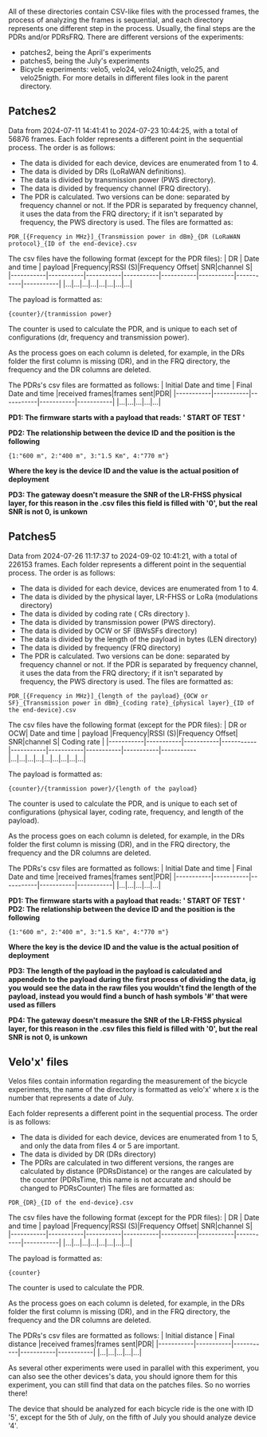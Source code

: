 All of these directories contain CSV-like files with the processed frames, the process of analyzing the frames is sequential, and each directory represents one different step in the process. Usually, the final steps are the PDRs and/or PDRsFRQ.
There are different versions of the experiments:
* patches2, being the April's experiments
* patches5, being the July's experiments
* Bicycle experiments: velo5, velo24, velo24nigth, velo25, and velo25nigth.
For more details in different files look in the parent directory. 


## Patches2

Data from 2024-07-11 14:41:41 to 2024-07-23 10:44:25, with a total of 56876 frames.
Each folder represents a different point in the sequential process. The order is as follows:
* The data is divided for each device, devices are enumerated from 1 to 4. 
* The data is divided by DRs (LoRaWAN definitions).
* The data is divided by transmission power (PWS directory).
* The data is divided by frequency channel (FRQ directory).
* The PDR is calculated. Two versions can be done: separated by frequency channel or not. If the PDR is separated by frequency channel, it uses the data from the FRQ directory; if it isn't separated by frequency, the PWS directory is used.
The files are formatted as:
```
PDR_[{Frequency in MHz}]_{Transmission power in dBm}_{DR (LoRaWAN protocol}_{ID of the end-device}.csv
```
The csv files have the following format (except for the PDR files):
| DR | Date and time | payload |Frequency|RSSI (S)|Frequency Offset| SNR|channel S| 
|-----------|-----------|-----------|-----------|-----------|-----------|-----------|-----------|
|...|...|...|...|...|...|...|...|

The payload is formatted as:

```
{counter}/{tranmission power}
```
The counter is used to calculate the PDR, and is unique to each set of configurations (dr, frequency and transmission power).

As the process goes on each column is deleted, for example, in the DRs folder the first column is missing (DR), and in the FRQ directory, the frequency and the DR columns are deleted.

The PDRs's csv files are formatted as follows:
| Initial Date and time | Final Date and time |received frames|frames sent|PDR| 
|-----------|-----------|-----------|-----------|-----------|
|...|...|...|...|...|

**PD1: The firmware starts with a payload that reads: '  START OF TEST '**

**PD2: The relationship between the device ID and the position is the following**
```
{1:"600 m", 2:"400 m", 3:"1.5 Km", 4:"770 m"}
```
**Where the key is the device ID and the value is the actual position of deployment**

**PD3: The gateway doesn't measure the SNR of the LR-FHSS physical layer, for this reason in the .csv files this field is filled with '0', but the real SNR is not 0, is unkown**
## Patches5

Data from 2024-07-26 11:17:37 to 2024-09-02 10:41:21, with a total of 226153 frames.
Each folder represents a different point in the sequential process. The order is as follows:
* The data is divided for each device, devices are enumerated from 1 to 4. 
* The data is divided by the physical layer, LR-FHSS or LoRa (modulations directory) 
* The data is divided by coding rate ( CRs directory ).
* The data is divided by transmission power (PWS directory).
* The data is divided by OCW or SF (BWsSFs directory)
* The data is divided by the length of the payload in bytes (LEN directory)
* The data is divided by frequency (FRQ directory)
* The PDR is calculated. Two versions can be done: separated by frequency channel or not. If the PDR is separated by frequency channel, it uses the data from the FRQ directory; if it isn't separated by frequency, the PWS directory is used.
The files are formatted as:
```
PDR_[{Frequency in MHz}]_{length of the payload}_{OCW or SF}_{Transmission power in dBm}_{coding rate}_{physical layer}_{ID of the end-device}.csv
```
The csv files have the following format (except for the PDR files):
| DR or OCW| Date and time | payload |Frequency|RSSI (S)|Frequency Offset| SNR|channel S| Coding rate |
|-----------|-----------|-----------|-----------|-----------|-----------|-----------|-----------|-----------
|...|...|...|...|...|...|...|...|...|

The payload is formatted as:

```
{counter}/{tranmission power}/{length of the payload}
```
The counter is used to calculate the PDR, and is unique to each set of configurations (physical layer, coding rate, frequency, and length of the payload).

As the process goes on each column is deleted, for example, in the DRs folder the first column is missing (DR), and in the FRQ directory, the frequency and the DR columns are deleted.

The PDRs's csv files are formatted as follows:
| Initial Date and time | Final Date and time |received frames|frames sent|PDR| 
|-----------|-----------|-----------|-----------|-----------|
|...|...|...|...|...|

**PD1: The firmware starts with a payload that reads: '  START OF TEST '**
**PD2: The relationship between the device ID and the position is the following**
```
{1:"600 m", 2:"400 m", 3:"1.5 Km", 4:"770 m"}
```
**Where the key is the device ID and the value is the actual position of deployment**

**PD3: The length of the payload in the payload is calculated and appendedn to the payload during the first process of dividing the data, ig you would see the data in the raw files you wouldn't find the length of the payload, instead you would find a bunch of hash symbols '#' that were used as fillers**

**PD4: The gateway doesn't measure the SNR of the LR-FHSS physical layer, for this reason in the .csv files this field is filled with '0', but the real SNR is not 0, is unkown**
## Velo'x' files
Velos files contain information regarding the measurement of the bicycle experiments, the name of the directory is formatted as velo'x' where x is the number that represents a date of July.


Each folder represents a different point in the sequential process. The order is as follows:
* The data is divided for each device, devices are enumerated from 1 to 5, and only the data from files 4 or 5 are important. 
* The data is divided by DR (DRs directory)
* The PDRs are calculated in two different versions, the ranges are calculated by distance (PDRsDistance) or the ranges are calculated by the counter (PDRsTime, this name is not accurate and should be changed to PDRsCounter)
The files are formatted as:
```
PDR_{DR}_{ID of the end-device}.csv
```

The csv files have the following format (except for the PDR files):
| DR | Date and time | payload |Frequency|RSSI (S)|Frequency Offset| SNR|channel S| 
|-----------|-----------|-----------|-----------|-----------|-----------|-----------|-----------|
|...|...|...|...|...|...|...|...|

The payload is formatted as:

```
{counter}
```
The counter is used to calculate the PDR.

As the process goes on each column is deleted, for example, in the DRs folder the first column is missing (DR), and in the FRQ directory, the frequency and the DR columns are deleted.

The PDRs's csv files are formatted as follows:
| Initial distance | Final distance |received frames|frames sent|PDR| 
|-----------|-----------|-----------|-----------|-----------|
|...|...|...|...|...|

As several other experiments were used in parallel with this experiment, you can also see the other devices's data, you should ignore them for this experiment, you can still find that data on the patches files. So no worries there!

The device that should be analyzed for each bicycle ride is the one with ID '5', except for the 5th of July,  on the fifth of July you should analyze device '4'.